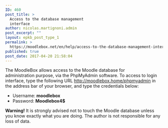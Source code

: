 ```yaml
---
ID: 460
post_title: >
  Access to the database management
  interface
author: nicolas.martignoni.admin
post_excerpt: ""
layout: epkb_post_type_1
permalink: >
  https://moodlebox.net/en/help/access-to-the-database-management-interface/
published: true
post_date: 2017-04-20 21:58:04
---
```

The MoodleBox allows access to the Moodle database for administration purpose, via the PhpMyAdmin software. To access to login interface, type the following URL <a href="http://moodlebox.home/phpmyadmin" target="_blank" rel="noopener noreferrer">http://moodlebox.home/phpmyadmin</a> in the address bar of your browser, and type the credentials below:
<ul>
 	<li>Username: <b>moodlebox</b></li>
 	<li>Password: <b>Moodlebox4$</b></li>
</ul>
<b>Warning!</b> It is strongly advised not to touch the Moodle database unless you know exactly what you are doing. The author is not responsible for any loss of data.